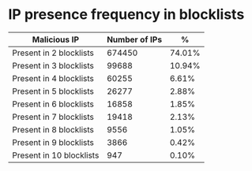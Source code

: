 # IP presence frequency in blocklists
| Malicious IP | Number of IPs | % |
|----|----|----|
| Present in 2 blocklists | 674450 | 74.01% |
| Present in 3 blocklists | 99688 | 10.94% |
| Present in 4 blocklists | 60255 | 6.61% |
| Present in 5 blocklists | 26277 | 2.88% |
| Present in 6 blocklists | 16858 | 1.85% |
| Present in 7 blocklists | 19418 | 2.13% |
| Present in 8 blocklists | 9556 | 1.05% |
| Present in 9 blocklists | 3866 | 0.42% |
| Present in 10 blocklists | 947 | 0.10% |
